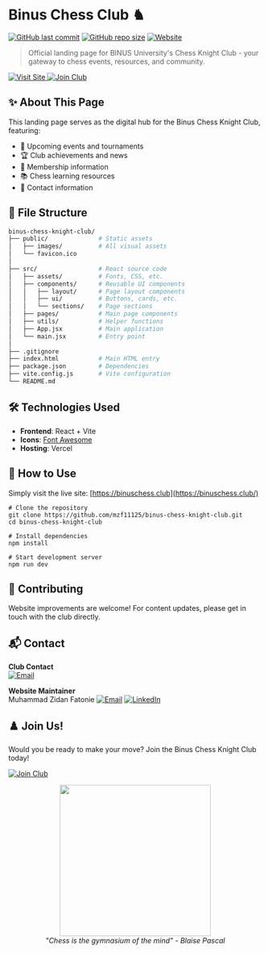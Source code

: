 # Binus Chess Club ♞

[![GitHub last commit](https://img.shields.io/github/last-commit/mzf11125/binus-chess-knight-club?style=flat-square)](https://github.com/mzf11125/binus-chess-knight-club/commits/main)
[![GitHub repo size](https://img.shields.io/github/repo-size/mzf11125/binus-chess-knight-club?style=flat-square)](https://github.com/mzf11125/binus-chess-knight-club)
[![Website](https://img.shields.io/badge/Visit_Landing_Page-4285F4?style=flat-square&logo=google-chrome&logoColor=white)](https://mzf11125.github.io/binus-chess-knight-club/)

> Official landing page for BINUS University's Chess Knight Club - your gateway to chess events, resources, and community.

<a href="https://binuschess.club">
  <img src="https://img.shields.io/badge/Visit_Site-4285F4?style=for-the-badge&logo=google-chrome&logoColor=white" alt="Visit Site">
</a>
<a href="#join-us">
  <img src="https://img.shields.io/badge/Join_Club-blueviolet?style=for-the-badge&logo=chess-knight&logoColor=white" alt="Join Club">
</a>

## ✨ About This Page

This landing page serves as the digital hub for the Binus Chess Knight Club, featuring:

- 📢 Upcoming events and tournaments
- 🏆 Club achievements and news
- 👥 Membership information
- 📚 Chess learning resources
- 📍 Contact information

## 🧩 File Structure

```bash
binus-chess-knight-club/
├── public/              # Static assets
│   ├── images/          # All visual assets
│   └── favicon.ico
│
├── src/                 # React source code
│   ├── assets/          # Fonts, CSS, etc.
│   ├── components/      # Reusable UI components
│   │   ├── layout/      # Page layout components
│   │   ├── ui/          # Buttons, cards, etc.
│   │   └── sections/    # Page sections
│   ├── pages/           # Main page components
│   ├── utils/           # Helper functions
│   ├── App.jsx          # Main application
│   └── main.jsx         # Entry point
│
├── .gitignore
├── index.html           # Main HTML entry
├── package.json         # Dependencies
├── vite.config.js       # Vite configuration
└── README.md
```

## 🛠️ Technologies Used

- **Frontend**: React + Vite
- **Icons**: [Font Awesome](https://fontawesome.com/)
- **Hosting**: Vercel

## 🚀 How to Use

Simply visit the live site:
[https://binuschess.club](https://binuschess.club/)

```
# Clone the repository
git clone https://github.com/mzf11125/binus-chess-knight-club.git
cd binus-chess-knight-club

# Install dependencies
npm install

# Start development server
npm run dev
```

## 🤝 Contributing

Website improvements are welcome! For content updates, please get in touch with the club directly.

## 📬 Contact

**Club Contact**  
[![Email](https://img.shields.io/badge/Email-chess.club@binus.edu-blue?logo=gmail)](mailto:binuschessclub@gmail.com)

**Website Maintainer**  
Muhammad Zidan Fatonie 
[![Email](https://img.shields.io/badge/Email-muhammad.fatonie@binus.ac.id-blue?logo=gmail)](mailto:muhammad.fatonie@binus.ac.id)
[![LinkedIn](https://img.shields.io/badge/LinkedIn-Connect-blue?logo=linkedin)](https://www.linkedin.com/in/mzidanfatonie/)

## ♟️ Join Us!

Would you be ready to make your move? Join the Binus Chess Knight Club today!

[![Join Club](https://img.shields.io/badge/Join_Club-Apply_Now-blueviolet?style=for-the-badge&logo=chess)]([https://forms.gle/examplelink](https://docs.google.com/forms/d/e/1FAIpQLSedmsFPyJ-sg19VR41Z4FWj1N1VVsYLPoGy49DDdui9AE8gkA/viewform))

<p align="center">
  <img src="https://media3.giphy.com/media/v1.Y2lkPTc5MGI3NjExaWNrZzJqZWNrZWRuZno2NG9naTFkbHJ4emM0ZjF0Y3drZTV4d3BqcyZlcD12MV9pbnRlcm5hbF9naWZfYnlfaWQmY3Q9Zw/32dfpYx8kBX1bXSEu8/giphy.gif" width="300"> <br>
  <em>"Chess is the gymnasium of the mind" - Blaise Pascal</em>
</p>
